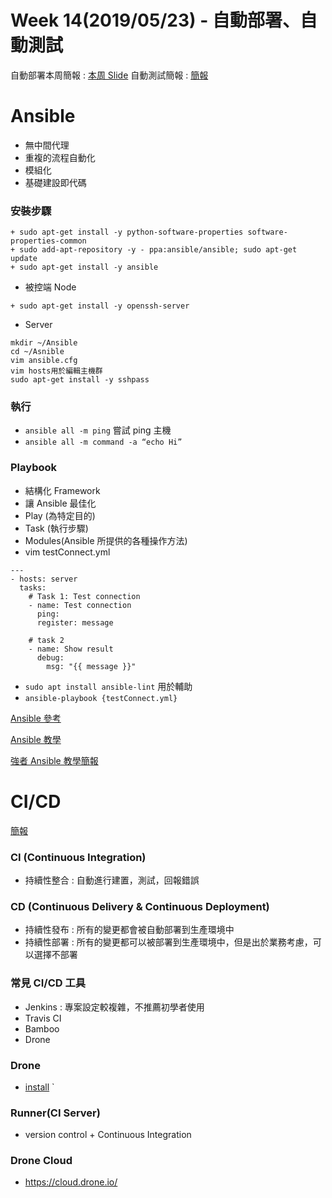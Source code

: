 # Week 14(2019/05/23) - 自動部署、自動測試
自動部署本周簡報 : [本周 Slide](https://docs.google.com/presentation/d/1wJTCemM79a-d8FDMcgH6nDHAyifFsLjQzEL8xYDYnaw/edit?usp=sharing)
自動測試簡報 : [簡報](https://docs.google.com/presentation/d/17LyztipJfLjisX3Xdi9DuHQwR2gw1hl7tvd9jcSZyqM/edit?usp=sharing)
# Ansible
+ 無中間代理
+ 重複的流程自動化
+ 模組化
+ 基礎建設即代碼
### 安裝步驟
```
+ sudo apt-get install -y python-software-properties software-properties-common
+ sudo add-apt-repository -y - ppa:ansible/ansible; sudo apt-get update
+ sudo apt-get install -y ansible
```
+ 被控端 Node
```
+ sudo apt-get install -y openssh-server
```
+ Server
```
mkdir ~/Ansible
cd ~/Asnible
vim ansible.cfg
vim hosts用於編輯主機群
sudo apt-get install -y sshpass
```
### 執行
+ `ansible all -m ping` 嘗試 ping 主機
+ `ansible all -m command -a “echo Hi”`

### Playbook
+ 結構化 Framework
+ 讓 Ansible 最佳化
+ Play (為特定目的)
+ Task (執行步驟)
+ Modules(Ansible 所提供的各種操作方法)
+ vim testConnect.yml
```
---
- hosts: server
  tasks:
    # Task 1: Test connection
    - name: Test connection
      ping:
      register: message

    # task 2
    - name: Show result
      debug:
        msg: "{{ message }}"

```
+ `sudo apt install ansible-lint` 用於輔助
+ `ansible-playbook {testConnect.yml}`

[Ansible 參考](https://ithelp.ithome.com.tw/users/20031776/ironman/1022)

[Ansible 教學](https://legacy.gitbook.com/download/pdf/book/chusiang/automate-with-ansible)

[強者 Ansible 教學簡報](https://docs.google.com/presentation/d/11YuRZpVyH1rr00qxe9JsjAipYcB7gGNYOlIMlV3kSYo/edit?fbclid=IwAR0702eNkcDdfi6KCdvWoBnY4Mh8buu7Wa708ZMLwTw1l1ZwgfamewKO3sM#slide=id.p)

# CI/CD
[簡報](https://docs.google.com/presentation/d/17LyztipJfLjisX3Xdi9DuHQwR2gw1hl7tvd9jcSZyqM/edit?usp=sharing)

### CI (Continuous Integration)
+ 持續性整合 : 自動進行建置，測試，回報錯誤


### CD (Continuous Delivery & Continuous Deployment)
+ 持續性發布 : 所有的變更都會被自動部署到生產環境中
+ 持續性部署 : 所有的變更都可以被部署到生產環境中，但是出於業務考慮，可以選擇不部署

### 常見 CI/CD 工具
+ Jenkins : 專案設定較複雜，不推薦初學者使用
+ Travis CI
+ Bamboo
+ Drone

### Drone
+ [install](https://docs.drone.io/installation)
`
### Runner(CI Server)
+ version control + Continuous Integration
### Drone Cloud
+ https://cloud.drone.io/


